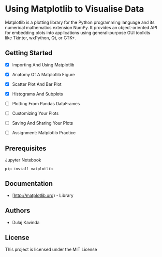 # Using Matplotlib to Visualise Data

Matplotlib is a plotting library for the Python programming language and its numerical mathematics extension NumPy. It provides an object-oriented API for embedding plots into applications using general-purpose GUI toolkits like Tkinter, wxPython, Qt, or GTK+.

## Getting Started

- [x] Importing And Using Matplotlib
- [x] Anatomy Of A Matplotlib Figure
- [x] Scatter Plot And Bar Plot
- [x] Histograms And Subplots
- [ ] Plotting From Pandas DataFrames
- [ ] Customizing Your Plots
- [ ] Saving And Sharing Your Plots
- [ ] Assignment: Matplotlib Practice


## Prerequisites

Jupyter Notebook

```
pip install matplotlib
```

## Documentation

* [http://matplotlib.org) - Library

## Authors

* Dulaj Kavinda

## License

This project is licensed under the MIT License

